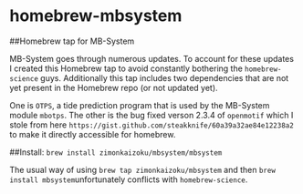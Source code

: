 # homebrew-mbsystem
##Homebrew tap for MB-System

MB-System goes through numerous updates. To account for these updates I created this Homebrew tap to avoid constantly bothering the `homebrew-science` guys. Additionally this tap includes two dependencies that are not yet present in the Homebrew repo (or not updated yet).

One is `OTPS`, a tide prediction program that is used by the MB-System module `mbotps`.
The other is the bug fixed verson 2.3.4 of `openmotif` which I stole from here `https://gist.github.com/steakknife/60a39a32ae84e12238a2` to make it directly accessible for homebrew.


##Install:
`brew install zimonkaizoku/mbsystem/mbsystem`

The usual way of using `brew tap zimonkaizoku/mbsystem` and then `brew install mbsystem`unfortunately conflicts with `homebrew-science`.
